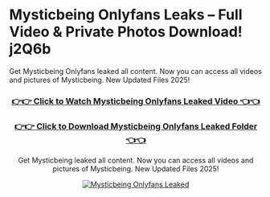 # Mysticbeing Onlyfans Leaks – Full Video & Private Photos Download! j2Q6b

Get Mysticbeing Onlyfans leaked all content. Now you can access all videos and pictures of Mysticbeing. New Updated Files 2025!  
<div align="center">
  
### [👉👉 Click to Watch Mysticbeing Onlyfans Leaked Video 👈👈](https://links2leaks.com/mysticbeing)  
### [👉👉 Click to Download Mysticbeing Onlyfans Leaked Folder 👈👈](https://links2leaks.com/mysticbeing)  

Get Mysticbeing leaked all content. Now you can access all videos and pictures of Mysticbeing. New Updated Files 2025!  

[![Mysticbeing Onlyfans Leaked](https://i.ibb.co/93hzkbrt/l2l.gif)](https://links2leaks.com/mysticbeing)  

</div>
